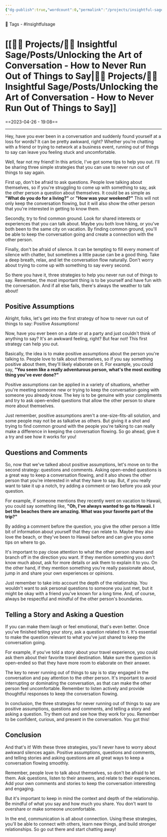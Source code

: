 ```yaml
---
{"dg-publish":true,"wordcount":0,"permalink":"/projects/insightful-sage/posts/unlocking-the-art-of-conversation-how-to-never-run-out-of-things-to-say/","dgPassFrontmatter":true,"noteIcon":"3","created":"2023-11-14T21:08:37.635+05:30","updated":"2024-02-26T02:42:27.927+05:30"}
---
```


🧶 Tags - #Insightfulsage 

# [[👷🏻 Projects/🧓🏻 Insightful Sage/Posts/Unlocking the Art of Conversation - How to Never Run Out of Things to Say\|👷🏻 Projects/🧓🏻 Insightful Sage/Posts/Unlocking the Art of Conversation - How to Never Run Out of Things to Say]]
==2023-04-26 - 19:08==

---
Hey, have you ever been in a conversation and suddenly found yourself at a loss for words? It can be pretty awkward, right? Whether you're chatting with a friend or trying to network at a business event, running out of things to say can leave you feeling stuck and uncomfortable.

Well, fear not my friend! In this article, I've got some tips to help you out. I'll be sharing three simple strategies that you can use to never run out of things to say again.

First up, don't be afraid to ask questions. People love talking about themselves, so if you're struggling to come up with something to say, ask the other person a question about themselves. It could be as simple as **"What do you do for a living?"** or **"How was your weekend?"** This will not only keep the conversation flowing, but it will also show the other person that you're interested in getting to know them.

Secondly, try to find common ground. Look for shared interests or experiences that you can talk about. Maybe you both love hiking, or you've both been to the same city on vacation. By finding common ground, you'll be able to keep the conversation going and create a connection with the other person.

Finally, don't be afraid of silence. It can be tempting to fill every moment of silence with chatter, but sometimes a little pause can be a good thing. Take a deep breath, relax, and let the conversation flow naturally. Don't worry about trying to come up with something to say every second.

So there you have it, three strategies to help you never run out of things to say. Remember, the most important thing is to be yourself and have fun with the conversation. And if all else fails, there's always the weather to talk about!

## Positive Assumptions
Alright, folks, let's get into the first strategy of how to never run out of things to say: Positive Assumptions!

Now, have you ever been on a date or at a party and just couldn't think of anything to say? It's an awkward feeling, right? But fear not! This first strategy can help you out.

Basically, the idea is to make positive assumptions about the person you're talking to. People love to talk about themselves, so if you say something positive about them, they'll likely elaborate on it. For example, you could say, **"You seem like a really adventurous person, what's the most exciting thing you've ever done?"**

Positive assumptions can be applied in a variety of situations, whether you're meeting someone new or trying to keep the conversation going with someone you already know. The key is to be genuine with your compliments and try to ask open-ended questions that allow the other person to share more about themselves.

Just remember, positive assumptions aren't a one-size-fits-all solution, and some people may not be as talkative as others. But giving it a shot and trying to find common ground with the people you're talking to can really make a difference in keeping the conversation flowing. So go ahead, give it a try and see how it works for you!

## Questions and Comments
So, now that we've talked about positive assumptions, let's move on to the second strategy: questions and comments. Asking open-ended questions is a great way to keep a conversation flowing, and it also shows the other person that you're interested in what they have to say. But, if you really want to take it up a notch, try adding a comment or two before you ask your question.

For example, if someone mentions they recently went on vacation to Hawaii, you could say something like, **"Oh, I've always wanted to go to Hawaii. I bet the beaches there are amazing. What was your favorite part of the trip?"**

By adding a comment before the question, you give the other person a little bit of information about yourself that they can relate to. Maybe they also love the beach, or they've been to Hawaii before and can give you some tips on where to go.

It's important to pay close attention to what the other person shares and branch off in the direction you want. If they mention something you don't know much about, ask for more details or ask them to explain it to you. On the other hand, if they mention something you're really passionate about, jump in and share your own experiences or opinions.

Just remember to take into account the depth of the relationship. You wouldn't want to ask personal questions to someone you just met, but it might be okay with a friend you've known for a long time. And, of course, always be respectful and mindful of the other person's boundaries.

## Telling a Story and Asking a Question
If you can make them laugh or feel emotional, that's even better. Once you've finished telling your story, ask a question related to it. It's essential to make the question relevant to what you've just shared to keep the conversation going.

For example, if you've told a story about your travel experience, you could ask them about their favorite travel destination. Make sure the question is open-ended so that they have more room to elaborate on their answer.

The key to never running out of things to say is to stay engaged in the conversation and pay attention to the other person. It's important to avoid interrupting or dominating the conversation, as that can make the other person feel uncomfortable. Remember to listen actively and provide thoughtful responses to keep the conversation flowing.

In conclusion, the three strategies for never running out of things to say are positive assumptions, questions and comments, and telling a story and asking a question. Try them out and see how they work for you. Remember to be confident, curious, and present in the conversation. You got this!

## Conclusion
And that's it! With these three strategies, you'll never have to worry about awkward silences again. Positive assumptions, questions and comments, and telling stories and asking questions are all great ways to keep a conversation flowing smoothly.

Remember, people love to talk about themselves, so don't be afraid to let them. Ask questions, listen to their answers, and relate to their experiences. Add your own comments and stories to keep the conversation interesting and engaging.

But it's important to keep in mind the context and depth of the relationship. Be mindful of what you say and how much you share. You don't want to overshare or make someone uncomfortable.

In the end, communication is all about connection. Using these strategies, you'll be able to connect with others, learn new things, and build stronger relationships. So go out there and start chatting away!